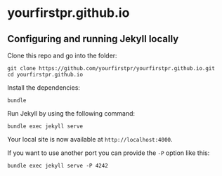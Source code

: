# yourfirstpr.github.io

## Configuring and running Jekyll locally

Clone this repo and go into the folder:

```
git clone https://github.com/yourfirstpr/yourfirstpr.github.io.git
cd yourfirstpr.github.io
```

Install the dependencies:

```
bundle
```

Run Jekyll by using the following command:

```
bundle exec jekyll serve
```

Your local site is now available at `http://localhost:4000`.

If you want to use another port you can provide the `-P` option like this:

```
bundle exec jekyll serve -P 4242
```